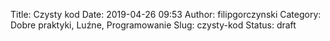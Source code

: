 Title: Czysty kod
Date: 2019-04-26 09:53
Author: filipgorczynski
Category: Dobre praktyki, Luźne, Programowanie
Slug: czysty-kod
Status: draft


